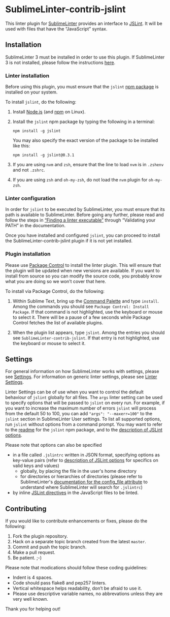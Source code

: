 SublimeLinter-contrib-jslint
================================

This linter plugin for [SublimeLinter][docs] provides an interface to [JSLint](http://www.jslint.com/lint.html). It will be used with files that have the “JavaScript” syntax.

## Installation
SublimeLinter 3 must be installed in order to use this plugin. If SublimeLinter 3 is not installed, please follow the instructions [here][installation].

### Linter installation
Before using this plugin, you must ensure that the `jslint` [npm package][jslint-npm] is installed on your system.

To install `jslint`, do the following:

1. Install [Node.js](http://nodejs.org) (and [npm](https://github.com/joyent/node/wiki/Installing-Node.js-via-package-manager) on Linux).

1. Install the `jslint` npm package by typing the following in a terminal:
   ```
   npm install -g jslint
   ```
   You may also specify the exact version of the package to be installed like this:
   ```
   npm install -g jslint@0.3.1
   ```

1. If you are using `nvm` and `zsh`, ensure that the line to load `nvm` is in `.zshenv` and not `.zshrc`.

1. If you are using `zsh` and `oh-my-zsh`, do not load the `nvm` plugin for `oh-my-zsh`.


### Linter configuration
In order for `jslint` to be executed by SublimeLinter, you must ensure that its path is available to SublimeLinter. Before going any further, please read and follow the steps in [“Finding a linter executable”](http://sublimelinter.readthedocs.org/en/latest/troubleshooting.html#finding-a-linter-executable) through “Validating your PATH” in the documentation.

Once you have installed and configured `jslint`, you can proceed to install the SublimeLinter-contrib-jslint plugin if it is not yet installed.

### Plugin installation
Please use [Package Control][pc] to install the linter plugin. This will ensure that the plugin will be updated when new versions are available. If you want to install from source so you can modify the source code, you probably know what you are doing so we won’t cover that here.

To install via Package Control, do the following:

1. Within Sublime Text, bring up the [Command Palette][cmd] and type `install`. Among the commands you should see `Package Control: Install Package`. If that command is not highlighted, use the keyboard or mouse to select it. There will be a pause of a few seconds while Package Control fetches the list of available plugins.

1. When the plugin list appears, type `jslint`. Among the entries you should see `SublimeLinter-contrib-jslint`. If that entry is not highlighted, use the keyboard or mouse to select it.

## Settings
For general information on how SublimeLinter works with settings, please see [Settings][settings]. For information on generic linter settings, please see [Linter Settings][linter-settings].

Linter Settings can be of use when you want to control the default behaviour of `jslint` globally for all files. The `args` linter setting can be used to specify options that will be passed to `jslint` on every run. For example, if you want to increase the maximum number of errors `jslint` will process from the default 50 to 100, you can add `"args": "--maxerr=100"` to the `jslint` section in SublimeLinter User settings. To list all supported options, run `jslint` without options from a command prompt. You may want to refer to the [readme](https://npmjs.org/package/jslint#readme) for the `jslint` npm package, and to the [description of JSLint options][jslint-options].

Please note that options can also be specified

- in a file called `.jslintrc` written in JSON format, specifying options as key-value pairs (refer to [description of JSLint options][jslint-options] for specifics on valid keys and values)
    * globally, by placing the file in the user's home directory
    * for directories or hierarchies of directories (please refer to SublimeLinter's [documentation for the config_file attribute][config_file] to understand where SublimeLinter will search for `.jslintrc`)
- by inline [JSLint directives](http://www.jslint.com/lint.html#options) in the JavaScript files to be linted.

## Contributing
If you would like to contribute enhancements or fixes, please do the following:

1. Fork the plugin repository.
1. Hack on a separate topic branch created from the latest `master`.
1. Commit and push the topic branch.
1. Make a pull request.
1. Be patient.  ;-)

Please note that modications should follow these coding guidelines:

- Indent is 4 spaces.
- Code should pass flake8 and pep257 linters.
- Vertical whitespace helps readability, don’t be afraid to use it.
- Please use descriptive variable names, no abbrevations unless they are very well known.

Thank you for helping out!

[docs]: http://sublimelinter.readthedocs.org
[installation]: http://sublimelinter.readthedocs.org/en/latest/installation.html
[locating-executables]: http://sublimelinter.readthedocs.org/en/latest/usage.html#how-linter-executables-are-located
[pc]: https://sublime.wbond.net/installation
[cmd]: http://docs.sublimetext.info/en/sublime-text-3/extensibility/command_palette.html
[settings]: http://sublimelinter.readthedocs.org/en/latest/settings.html
[linter-settings]: http://sublimelinter.readthedocs.org/en/latest/linter_settings.html
[inline-settings]: http://sublimelinter.readthedocs.org/en/latest/settings.html#inline-settings
[jslint-npm]: https://www.npmjs.org/package/jslint
[jslint-options]: http://www.jslint.com/lint.html#options
[config_file]: http://www.sublimelinter.com/en/latest/linter_attributes.html#config-file
